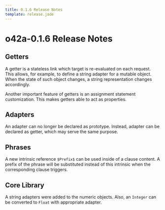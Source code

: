 ```yaml
---
title: 0.1.6 Release Notes
template: release.jade
---
```


o42a-0.1.6 Release Notes
========================

Getters
-------

A getter is a stateless link which target is re-evaluated on each request. This
allows, for example, to define a string adapter for a mutable object. When the
state of such object changes, a string representation changes accordingly.

Another important feature of getters is an assignment statement customization.
This makes getters able to act as properties.


Adapters
--------

An adapter can no longer be declared as prototype. Instead, adapter can be
declared as getter, which may serve the same purpose.


Phrases
-------

A new intrinsic reference `$Prefix$` can be used inside of a clause content.
A prefix of the phrase will be substituted instead of this intrinsic when the
corresponding clause triggers.


Core Library
------------

A string adapters were added to the numeric objects. Also, an `Integer` can be
converted to `Float` with appropriate adapter.
